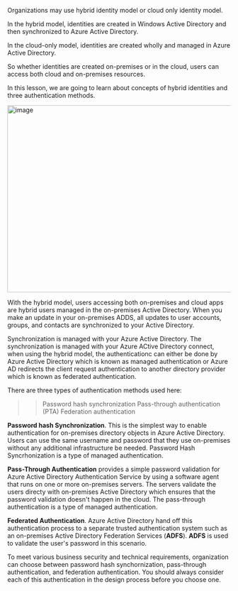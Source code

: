 Organizations may use hybrid identity model or cloud only identity model. 

In the hybrid model, identities are created in Windows Active Directory and then synchronized to Azure Active Directory.

In the cloud-only model, identities are created wholly and managed in Azure Active Directory. 

So whether identities are created on-premises or in the cloud, users can access both cloud and on-premises resources. 

In this lesson, we are going to learn about concepts of hybrid identities and three authentication methods. 


<img width="823" height="422" alt="image" src="https://github.com/user-attachments/assets/f96bb55e-7079-45ca-bdc6-9def60bdb7ba" />


With the hybrid model, users accessing both on-premises and cloud apps are hybrid users managed in the on-premises Active Directory. When you make an update in your on-premises ADDS, all updates to user accounts, groups, and contacts are synchronized to your Active Directory.

Synchronization is managed with your Azure Active Directory. The synchronization is managed with your Azure ACtive Directory connect, when using the hybrid model, the authenticationc can either be done by Azure Active Directory which is known as managed authentication or Azure AD redirects the client request authentication to another directory provider which is known as federated authentication.



There are three types of authentication methods used here:

>> Password hash synchronization
>> Pass-through authentication (PTA)
>> Federation authentication


**Password hash Synchronization**. This is the simplest way to enable authentication for on-premises directory objects in Azure Active Directory. Users can use the same username and password that they use on-premises without any additional infrastructure be needed.
Password Hash Syncrhonization is a type of managed authentication.

**Pass-Through Authentication** provides a simple password validation for Azure Active Directory Authentication Service by using a software agent that runs on one or more on-premises servers. The servers validate the users directy with on-premises Active Directory which ensures that the password validation doesn't happen in the cloud. 
The pass-through authentication is a type of managed authentication.

**Federated Authentication**. Azure Active Directory hand off this authentication process to a separate trusted authentication system such as an on-premises Active Directory Federation Services (**ADFS**). **ADFS** is used to validate the user's password in this scenario.

To meet various business security and technical requirements, organization can choose between password hash synchornization, pass-through authentication, and federation authentication. You should always consider each of this authentication in the design process before you choose one.

